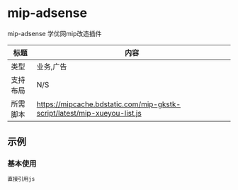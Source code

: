# mip-adsense

mip-adsense 学优网mip改造插件

标题|内容
----|----
类型|业务,广告
支持布局|N/S
所需脚本|https://mipcache.bdstatic.com/mip-gkstk-script/latest/mip-xueyou-list.js

## 示例

### 基本使用
```html
直接引用js
```
